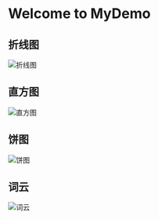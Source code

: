 # Welcome to  MyDemo

## 折线图

![折线图](/img/line.png)

## 直方图

![直方图](/img/bar.png)

## 饼图

![饼图](/img/pie.png)

## 词云

![词云](/img/ciyun.png)